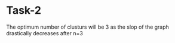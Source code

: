 # Task-2
The optimum number of clusturs will be 3 as the slop of the graph drastically decreases after n=3
